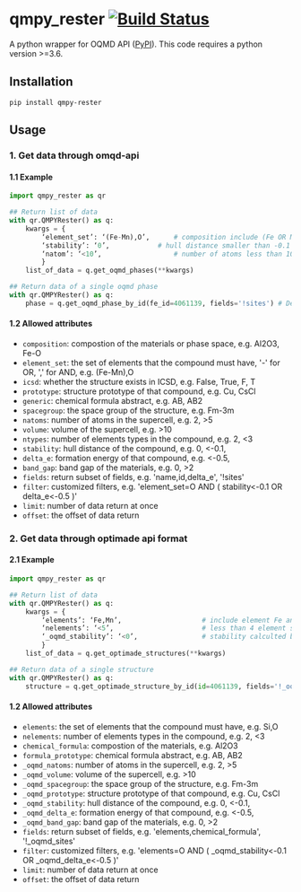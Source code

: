 # qmpy_rester  [ ![Build Status](https://travis-ci.org/mohanliu/qmpy_rester.svg?branch=master) ](https://travis-ci.org/mohanliu/qmpy_rester)
A python wrapper for OQMD API ([PyPI](https://pypi.org/project/qmpy-rester/)). This code requires a python version >=3.6.

## Installation
`pip install qmpy-rester`

## Usage
### 1. Get data through omqd-api
#### 1.1 Example 
```python
import qmpy_rester as qr

## Return list of data
with qr.QMPYRester() as q:
    kwargs = {
        ‘element_set’: ‘(Fe-Mn),O’,      # composition include (Fe OR Mn) AND O
        ‘stability’: ‘0’,            # hull distance smaller than -0.1 eV
        ‘natom’: ‘<10’,                  # number of atoms less than 10
        }
    list_of_data = q.get_oqmd_phases(**kwargs)

## Return data of a single oqmd phase
with qr.QMPYRester() as q:
    phase = q.get_oqmd_phase_by_id(fe_id=4061139, fields='!sites') # Default: fields=None
```
#### 1.2 Allowed attributes
- `composition`: compostion of the materials or phase space, e.g. Al2O3, Fe-O
- `element_set`: the set of elements that the compound must have, '-' for OR, ',' for AND, e.g. (Fe-Mn),O
- `icsd`: whether the structure exists in ICSD, e.g. False, True, F, T
- `prototype`: structure prototype of that compound, e.g. Cu, CsCl
- `generic`: chemical formula abstract, e.g. AB, AB2
- `spacegroup`: the space group of the structure, e.g. Fm-3m
- `natoms`: number of atoms in the supercell, e.g. 2, >5
- `volume`: volume of the supercell, e.g. >10
- `ntypes`: number of elements types in the compound, e.g. 2, <3
- `stability`: hull distance of the compound, e.g. 0, <-0.1,
- `delta_e`: formation energy of that compound, e.g. <-0.5,
- `band_gap`: band gap of the materials, e.g. 0, >2
- `fields`: return subset of fields, e.g. 'name,id,delta_e', '!sites'
- `filter`: customized filters, e.g. 'element_set=O AND ( stability<-0.1 OR delta_e<-0.5 )'
- `limit`: number of data return at once
- `offset`: the offset of data return

### 2. Get data through optimade api format
#### 2.1 Example 
```python
import qmpy_rester as qr

## Return list of data
with qr.QMPYRester() as q:
    kwargs = {
        ‘elements’: ‘Fe,Mn’,                    # include element Fe and Mn
        ‘nelements’: ‘<5’,                      # less than 4 element species in the compound
        ‘_oqmd_stability’: ‘<0’,                # stability calculted by oqmd is less than 0
        }
    list_of_data = q.get_optimade_structures(**kwargs)

## Return data of a single structure
with qr.QMPYRester() as q:
    structure = q.get_optimade_structure_by_id(id=4061139, fields='!_oqmd_sites') # Default: fields=None
```
#### 1.2 Allowed attributes
- `elements`: the set of elements that the compound must have, e.g. Si,O
- `nelements`: number of elements types in the compound, e.g. 2, <3
- `chemical_formula`: compostion of the materials, e.g. Al2O3
- `formula_prototype`: chemical formula abstract, e.g. AB, AB2
- `_oqmd_natoms`: number of atoms in the supercell, e.g. 2, >5
- `_oqmd_volume`: volume of the supercell, e.g. >10
- `_oqmd_spacegroup`: the space group of the structure, e.g. Fm-3m
- `_oqmd_prototype`: structure prototype of that compound, e.g. Cu, CsCl
- `_oqmd_stability`: hull distance of the compound, e.g. 0, <-0.1,
- `_oqmd_delta_e`: formation energy of that compound, e.g. <-0.5,
- `_oqmd_band_gap`: band gap of the materials, e.g. 0, >2
- `fields`: return subset of fields, e.g. 'elements,chemical_formula', '!\_oqmd_sites'
- `filter`: customized filters, e.g. 'elements=O AND ( \_oqmd_stability<-0.1 OR \_oqmd_delta_e<-0.5 )'
- `limit`: number of data return at once
- `offset`: the offset of data return
